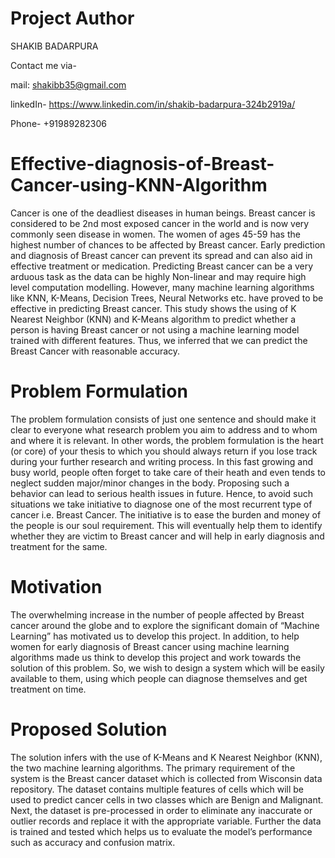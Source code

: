 # Project Author

SHAKIB BADARPURA

Contact me via-

mail: shakibb35@gmail.com

linkedIn- https://www.linkedin.com/in/shakib-badarpura-324b2919a/

Phone- +91989282306


# Effective-diagnosis-of-Breast-Cancer-using-KNN-Algorithm
Cancer is one of the deadliest diseases in human beings. Breast cancer is considered to be 2nd most exposed cancer in the world and is now very commonly seen disease in women. The women of ages 45-59 has the highest number of chances to be affected by Breast cancer. Early prediction and diagnosis of Breast cancer can prevent its spread and can also aid in effective treatment or medication. Predicting Breast cancer can be a very arduous task as the data can be highly Non-linear and may require high level computation modelling. However, many machine learning algorithms like KNN, K-Means, Decision Trees, Neural Networks etc. have proved to be effective in predicting Breast cancer. This study shows the using of K Nearest Neighbor (KNN) and K-Means algorithm to predict whether a person is having Breast cancer or not using a machine learning model trained with different features. Thus, we inferred that we can predict the Breast Cancer with reasonable accuracy. 

# Problem Formulation
The problem formulation consists of just one sentence and should make it clear to everyone what research problem you aim to address and to whom and where it is relevant. In other words, the problem formulation is the heart (or core) of your thesis to which you should always return if you lose track during your further research and writing process.
In this fast growing and busy world, people often forget to take care of their heath and even tends to neglect sudden major/minor changes in the body. Proposing such a behavior can lead to serious health issues in future. Hence, to avoid such situations we take initiative to diagnose one of the most recurrent type of cancer i.e. Breast Cancer. The initiative is to ease the burden and money of the people is our soul requirement. This will eventually help them to identify whether they are victim to Breast cancer and will help in early diagnosis and treatment for the same. 

# Motivation
The overwhelming increase in the number of people affected by Breast cancer around the globe and to explore the significant domain of “Machine Learning” has motivated us to develop this project. In addition, to help women for early diagnosis of Breast cancer using machine learning algorithms made us think to develop this project and work towards the solution of this problem. So, we wish to design a system which will be easily available to them, using which people can diagnose themselves and get treatment on time.

# Proposed Solution
The solution infers with the use of K-Means and K Nearest Neighbor (KNN), the two machine learning algorithms. The primary requirement of the system is the Breast cancer dataset which is collected from Wisconsin data repository. The dataset contains multiple features of cells which will be used to predict cancer cells in two classes which are Benign and Malignant. Next, the dataset is pre-processed in order to eliminate any inaccurate or outlier records and replace it with the appropriate variable. Further the data is trained and tested which helps us to evaluate the model’s performance such as accuracy and confusion matrix. 
